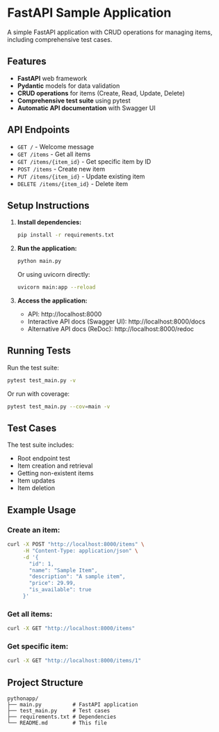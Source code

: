 # FastAPI Sample Application

A simple FastAPI application with CRUD operations for managing items, including comprehensive test cases.

## Features

- **FastAPI** web framework
- **Pydantic** models for data validation
- **CRUD operations** for items (Create, Read, Update, Delete)
- **Comprehensive test suite** using pytest
- **Automatic API documentation** with Swagger UI

## API Endpoints

- `GET /` - Welcome message
- `GET /items` - Get all items
- `GET /items/{item_id}` - Get specific item by ID
- `POST /items` - Create new item
- `PUT /items/{item_id}` - Update existing item
- `DELETE /items/{item_id}` - Delete item

## Setup Instructions

1. **Install dependencies:**
   ```bash
   pip install -r requirements.txt
   ```

2. **Run the application:**
   ```bash
   python main.py
   ```
   Or using uvicorn directly:
   ```bash
   uvicorn main:app --reload
   ```

3. **Access the application:**
   - API: http://localhost:8000
   - Interactive API docs (Swagger UI): http://localhost:8000/docs
   - Alternative API docs (ReDoc): http://localhost:8000/redoc

## Running Tests

Run the test suite:
```bash
pytest test_main.py -v
```

Or run with coverage:
```bash
pytest test_main.py --cov=main -v
```

## Test Cases

The test suite includes:
- Root endpoint test
- Item creation and retrieval
- Getting non-existent items
- Item updates
- Item deletion

## Example Usage

### Create an item:
```bash
curl -X POST "http://localhost:8000/items" \
     -H "Content-Type: application/json" \
     -d '{
       "id": 1,
       "name": "Sample Item",
       "description": "A sample item",
       "price": 29.99,
       "is_available": true
     }'
```

### Get all items:
```bash
curl -X GET "http://localhost:8000/items"
```

### Get specific item:
```bash
curl -X GET "http://localhost:8000/items/1"
```

## Project Structure

```
pythonapp/
├── main.py          # FastAPI application
├── test_main.py     # Test cases
├── requirements.txt # Dependencies
└── README.md        # This file
```
